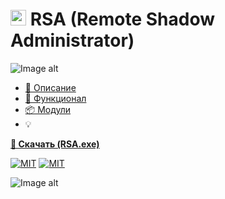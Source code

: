 # <img src="https://github.com/Lifailon/RSA/blob/rsa/Image/ico/RSA-Logo.ico" width="25" /> RSA (Remote Shadow Administrator)

![Image alt]()

- [📄 Описание](##Описание)
- [📘 Функционал](##Функционал)
- [📦 Модули](https://github.com/Lifailon/RSA-Modules)
- 💡

**[🚀 Скачать (RSA.exe)](https://github.com/Lifailon/RSA/releases)**

[![MIT](https://github.com/Lifailon/RSA/blob/rsa/Image/Logo/Telegram-Button-96px.ico)](https://t.me/kup57) [![MIT](https://github.com/Lifailon/RSA/blob/rsa/Image/Logo/PowerShell-Button-96px.ico)](https://github.com/PowerShell/PowerShell)


![Image alt]()

  
